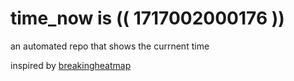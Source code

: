 # time_now is (( 1717002000176 ))

an automated repo that shows the currnent time

inspired by [breakingheatmap](https://github.com/breakingheatmap/breakingheatmap)